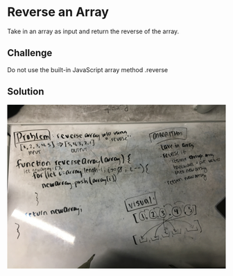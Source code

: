 # Reverse an Array

Take in an array as input and return the reverse of the array.

## Challenge

Do not use the built-in JavaScript array method .reverse

## Solution

![whiteboard solution](../assets/reverse-an-array.jpg)